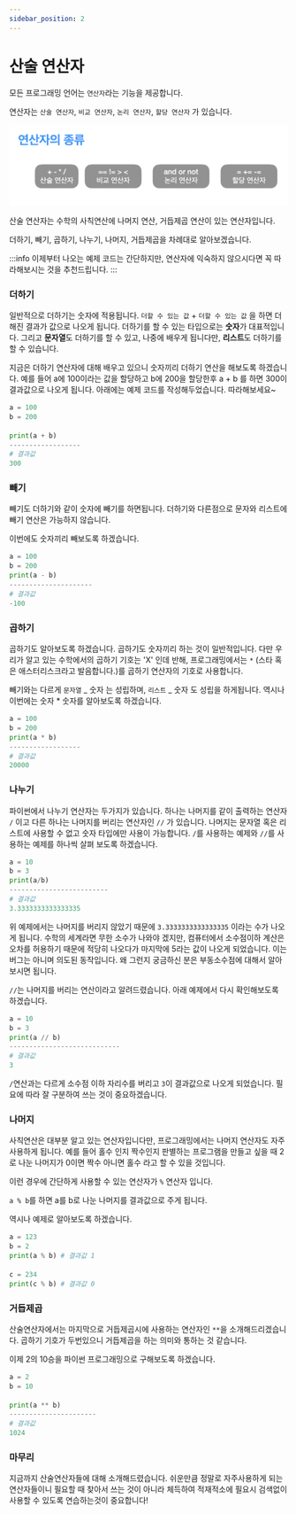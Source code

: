 ```yaml
---
sidebar_position: 2
---
```


# 산술 연산자

모든 프로그래밍 언어는 `연산자`라는 기능을 제공합니다.

연산자는 `산술 연산자`, `비교 연산자`, `논리 연산자`, `할당 연산자` 가 있습니다.

![연산자의 종류](../assets/image/section1/2.png)

산술 연산자는 수학의 사칙연산에 나머지 연산, 거듭제곱 연산이 있는 연산자입니다.

더하기, 빼기, 곱하기, 나누기, 나머지, 거듭제곱을 차례대로 알아보겠습니다.

:::info
이제부터 나오는 예제 코드는 간단하지만, 연산자에 익숙하지 않으시다면 꼭 따라해보시는 것을 추천드립니다.
:::

### 더하기

일반적으로 더하기는 숫자에 적용됩니다.
`더할 수 있는 값` + `더할 수 있는 값` 을 하면 더해진 결과가 값으로 나오게 됩니다.
더하기를 할 수 있는 타입으로는 **숫자**가 대표적입니다. 그리고 **문자열**도 더하기를 할 수 있고, 나중에 배우게 됩니다만, **리스트**도 더하기를 할 수 있습니다.

지금은 더하기 연산자에 대해 배우고 있으니 숫자끼리 더하기 연산을 해보도록 하겠습니다.
예를 들어 a에 100이라는 값을 할당하고 b에 200을 할당한후 a + b 를 하면 300이 결과값으로 나오게 됩니다. 아래에는 예제 코드를 작성해두었습니다. 따라해보세요~

```python
a = 100
b = 200

print(a + b)
------------------
# 결과값
300
```

### 빼기

빼기도 더하기와 같이 숫자에 빼기를 하면됩니다.
더하기와 다른점으로 문자와 리스트에 빼기 연산은 가능하지 않습니다.

이번에도 숫자끼리 빼보도록 하겠습니다.

```python
a = 100
b = 200
print(a - b)
---------------------
# 결과값
-100
```

### 곱하기

곱하기도 알아보도록 하겠습니다. 곱하기도 숫자끼리 하는 것이 일반적입니다.
다만 우리가 알고 있는 수학에서의 곱하기 기호는 'X' 인데 반해, 프로그래밍에서는 `*` (스타 혹은 애스터리스크라고 발음합니다.)를 곱하기 연산자의 기호로 사용합니다.

빼기와는 다르게 `문자열` _ 숫자 는 성립하며, `리스트` _ 숫자 도 성립을 하게됩니다.
역시나 이번에는 숫자 \* 숫자를 알아보도록 하겠습니다.

```python
a = 100
b = 200
print(a * b)
------------------
# 결과값
20000
```

### 나누기

파이썬에서 나누기 연산자는 두가지가 있습니다. 하나는 나머지를 같이 출력하는 연산자 `/` 이고 다른 하나는 나머지를 버리는 연산자인 `//` 가 있습니다. 나머지는 문자열 혹은 리스트에 사용할 수 없고 숫자 타입에만 사용이 가능합니다. `/`를 사용하는 예제와 `//`를 사용하는 예제를 하나씩 살펴 보도록 하겠습니다.

```python
a = 10
b = 3
print(a/b)
-------------------------
# 결과값
3.3333333333333335
```

위 예제에서는 나머지를 버리지 않았기 때문에 `3.3333333333333335` 이라는 수가 나오게 됩니다. 수학의 세계라면 무한 소수가 나와야 겠지만, 컴퓨터에서 소수점이하 계산은 오차를 허용하기 때문에 적당히 나오다가 마지막에 5라는 값이 나오게 되었습니다. 이는 버그는 아니며 의도된 동작입니다. 왜 그런지 궁금하신 분은 부동소수점에 대해서 알아보시면 됩니다.

`//`는 나머지를 버리는 연산이라고 알려드렸습니다. 아래 예제에서 다시 확인해보도록 하겠습니다.

```python
a = 10
b = 3
print(a // b)
----------------------------
# 결과값
3
```

`/`연산과는 다르게 소수점 이하 자리수를 버리고 `3`이 결과값으로 나오게 되었습니다.
필요에 따라 잘 구분하여 쓰는 것이 중요하겠습니다.

### 나머지

사칙연산은 대부분 알고 있는 연산자입니다만, 프로그래밍에서는 나머지 연산자도 자주사용하게 됩니다. 예를 들어 홀수 인지 짝수인지 판별하는 프로그램을 만들고 싶을 때 2로 나눈 나머지가 0이면 짝수 아니면 홀수 라고 할 수 있을 것입니다.

이런 경우에 간단하게 사용할 수 있는 연산자가 `%` 연산자 입니다.

`a % b`를 하면 a를 b로 나눈 나머지를 결과값으로 주게 됩니다.

역시나 예제로 알아보도록 하겠습니다.

```python
a = 123
b = 2
print(a % b) # 결과값 1

c = 234
print(c % b) # 결과값 0
```

### 거듭제곱

산술연산자에서는 마지막으로 거듭제곱시에 사용하는 연산자인 `**`을 소개해드리겠습니다.
곱하기 기호가 두번있으니 거듭제곱을 하는 의미와 통하는 것 같습니다.

이제 2의 10승을 파이썬 프로그래밍으로 구해보도록 하겠습니다.

```python
a = 2
b = 10

print(a ** b)
----------------------
# 결과값
1024
```

### 마무리

지금까지 산술연산자들에 대해 소개해드렸습니다. 쉬운만큼 정말로 자주사용하게 되는 연산자들이니 필요할 때 찾아서 쓰는 것이 아니라 체득하여 적재적소에 필요시 검색없이 사용할 수 있도록 연습하는것이 중요합니다!
